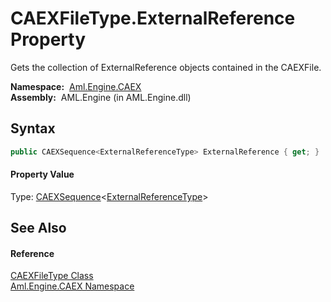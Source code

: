 CAEXFileType.ExternalReference Property
=======================================
Gets the collection of ExternalReference objects contained in the CAEXFile.

  **Namespace:**  [Aml.Engine.CAEX][1]  
  **Assembly:**  AML.Engine (in AML.Engine.dll)

Syntax
------

```csharp
public CAEXSequence<ExternalReferenceType> ExternalReference { get; }
```

#### Property Value
Type: [CAEXSequence][2]&lt;[ExternalReferenceType][3]>

See Also
--------

#### Reference
[CAEXFileType Class][4]  
[Aml.Engine.CAEX Namespace][1]  

[1]: ../README.md
[2]: ../CAEXSequence_1/README.md
[3]: ../ExternalReferenceType/README.md
[4]: README.md
[5]: https://www.automationml.org
[6]: ../../icons/logoShade.png